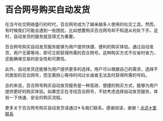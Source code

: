 # 百合网号购买自动发货

在当今社交网络盛行的时代，百合网号成为了越来越多人使用的社交工具。然而，有时候我们可能会遇到一些困扰，比如想要购买百合网号却不知道从何处下手。这时，自动发货的服务就显得尤为重要。

百合网号购买自动发货服务能够为用户提供快捷、便利的购买体验。通过自动发货，用户无需等待，即可立即获得所需的百合网号。这种购买方式不仅省时省力，还能确保交易的安全性和可靠性。

此外，自动发货还能够为用户提供更多的选择。用户可以根据自己的需求，选择不同类型的百合网号，而无需担心等待时间过长或者无法及时获得所需的号码。

总的来说，百合网号购买自动发货服务是一种高效、便捷的购买方式，能够为用户提供更好的购买体验。如果您正在寻找百合网号，不妨考虑选择自动发货服务，体验一下快速、安全的购买流程。

更多关于百合网号购买自动发货请通过✈与我们联系，感谢阅读，谢谢！[点这✈里联系](https://ss.k02.cc)